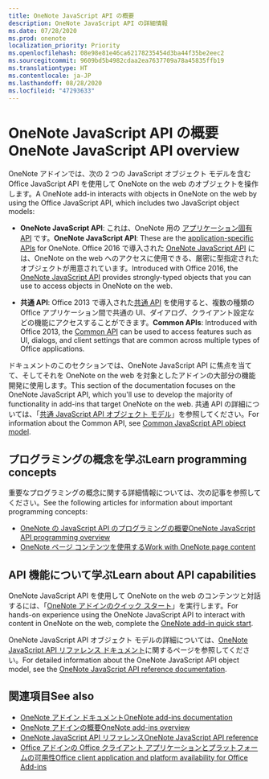 ```yaml
---
title: OneNote JavaScript API の概要
description: OneNote JavaScript API の詳細情報
ms.date: 07/28/2020
ms.prod: onenote
localization_priority: Priority
ms.openlocfilehash: 08e98e81e46ca62178235454d3ba44f35be2eec2
ms.sourcegitcommit: 9609bd5b4982cdaa2ea7637709a78a45835ffb19
ms.translationtype: HT
ms.contentlocale: ja-JP
ms.lasthandoff: 08/28/2020
ms.locfileid: "47293633"
---
```

# <a name="onenote-javascript-api-overview"></a><span data-ttu-id="e9566-103">OneNote JavaScript API の概要</span><span class="sxs-lookup"><span data-stu-id="e9566-103">OneNote JavaScript API overview</span></span>

<span data-ttu-id="e9566-104">OneNote アドインでは、次の 2 つの JavaScript オブジェクト モデルを含む Office JavaScript API を使用して OneNote on the web のオブジェクトを操作します。</span><span class="sxs-lookup"><span data-stu-id="e9566-104">A OneNote add-in interacts with objects in OneNote on the web by using the Office JavaScript API, which includes two JavaScript object models:</span></span>

* <span data-ttu-id="e9566-105">**OneNote JavaScript API**: これは、OneNote 用の [アプリケーション固有 API](../../develop/application-specific-api-model.md) です。</span><span class="sxs-lookup"><span data-stu-id="e9566-105">**OneNote JavaScript API**: These are the [application-specific APIs](../../develop/application-specific-api-model.md) for OneNote.</span></span> <span data-ttu-id="e9566-106">Office 2016 で導入された [OneNote JavaScript API](/javascript/api/onenote) には、OneNote on the web へのアクセスに使用できる、厳密に型指定されたオブジェクトが用意されています。</span><span class="sxs-lookup"><span data-stu-id="e9566-106">Introduced with Office 2016, the [OneNote JavaScript API](/javascript/api/onenote) provides strongly-typed objects that you can use to access objects in OneNote on the web.</span></span>

* <span data-ttu-id="e9566-107">**共通 API**: Office 2013 で導入された[共通 API](/javascript/api/office) を使用すると、複数の種類の Office アプリケーション間で共通の UI、ダイアログ、クライアント設定などの機能にアクセスすることができます。</span><span class="sxs-lookup"><span data-stu-id="e9566-107">**Common APIs**: Introduced with Office 2013, the [Common API](/javascript/api/office) can be used to access features such as UI, dialogs, and client settings that are common across multiple types of Office applications.</span></span>

<span data-ttu-id="e9566-108">ドキュメントのこのセクションでは、OneNote JavaScript API に焦点を当てて、そしてそれを OneNote on the web を対象としたアドインの大部分の機能開発に使用します。</span><span class="sxs-lookup"><span data-stu-id="e9566-108">This section of the documentation focuses on the OneNote JavaScript API, which you'll use to develop the majority of functionality in add-ins that target OneNote on the web.</span></span> <span data-ttu-id="e9566-109">共通 API の詳細については、「[共通 JavaScript API オブジェクト モデル](../../develop/office-javascript-api-object-model.md)」を参照してください。</span><span class="sxs-lookup"><span data-stu-id="e9566-109">For information about the Common API, see [Common JavaScript API object model](../../develop/office-javascript-api-object-model.md).</span></span>

## <a name="learn-programming-concepts"></a><span data-ttu-id="e9566-110">プログラミングの概念を学ぶ</span><span class="sxs-lookup"><span data-stu-id="e9566-110">Learn programming concepts</span></span>

<span data-ttu-id="e9566-111">重要なプログラミングの概念に関する詳細情報については、次の記事を参照してください。</span><span class="sxs-lookup"><span data-stu-id="e9566-111">See the following articles for information about important programming concepts:</span></span>

* [<span data-ttu-id="e9566-112">OneNote の JavaScript API のプログラミングの概要</span><span class="sxs-lookup"><span data-stu-id="e9566-112">OneNote JavaScript API programming overview</span></span>](../../onenote/onenote-add-ins-programming-overview.md)
* [<span data-ttu-id="e9566-113">OneNote ページ コンテンツを使用する</span><span class="sxs-lookup"><span data-stu-id="e9566-113">Work with OneNote page content</span></span>](../../onenote/onenote-add-ins-page-content.md)

## <a name="learn-about-api-capabilities"></a><span data-ttu-id="e9566-114">API 機能について学ぶ</span><span class="sxs-lookup"><span data-stu-id="e9566-114">Learn about API capabilities</span></span>

<span data-ttu-id="e9566-115">OneNote JavaScript API を使用して OneNote on the web のコンテンツと対話するには、「[OneNote アドインのクイック スタート](../../quickstarts/onenote-quickstart.md)」を実行します。</span><span class="sxs-lookup"><span data-stu-id="e9566-115">For hands-on experience using the OneNote JavaScript API to interact with content in OneNote on the web, complete the [OneNote add-in quick start](../../quickstarts/onenote-quickstart.md).</span></span>

<span data-ttu-id="e9566-116">OneNote JavaScript API オブジェクト モデルの詳細については、[OneNote JavaScript API リファレンス ドキュメント](/javascript/api/onenote)に関するページを参照してください。</span><span class="sxs-lookup"><span data-stu-id="e9566-116">For detailed information about the OneNote JavaScript API object model, see the [OneNote JavaScript API reference documentation](/javascript/api/onenote).</span></span>

## <a name="see-also"></a><span data-ttu-id="e9566-117">関連項目</span><span class="sxs-lookup"><span data-stu-id="e9566-117">See also</span></span>

* [<span data-ttu-id="e9566-118">OneNote アドイン ドキュメント</span><span class="sxs-lookup"><span data-stu-id="e9566-118">OneNote add-ins documentation</span></span>](../../onenote/index.yml)
* [<span data-ttu-id="e9566-119">OneNote アドインの概要</span><span class="sxs-lookup"><span data-stu-id="e9566-119">OneNote add-ins overview</span></span>](../../onenote/onenote-add-ins-programming-overview.md)
* [<span data-ttu-id="e9566-120">OneNote JavaScript API リファレンス</span><span class="sxs-lookup"><span data-stu-id="e9566-120">OneNote JavaScript API reference</span></span>](/javascript/api/onenote)
* [<span data-ttu-id="e9566-121">Office アドインの Office クライアント アプリケーションとプラットフォームの可用性</span><span class="sxs-lookup"><span data-stu-id="e9566-121">Office client application and platform availability for Office Add-ins</span></span>](../../overview/office-add-in-availability.md)
